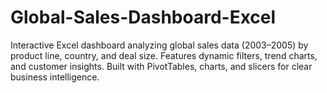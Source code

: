 # Global-Sales-Dashboard-Excel
Interactive Excel dashboard analyzing global sales data (2003–2005) by product line, country, and deal size. Features dynamic filters, trend charts, and customer insights. Built with PivotTables, charts, and slicers for clear business intelligence.
